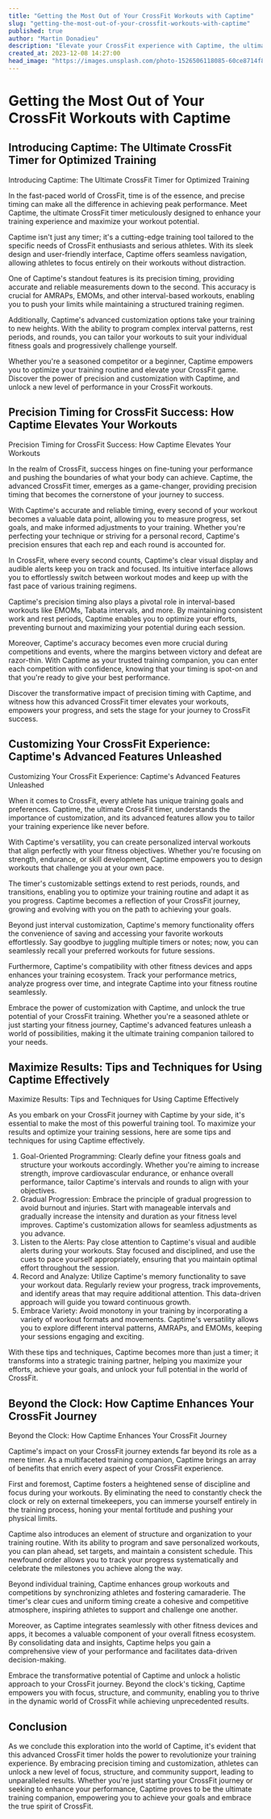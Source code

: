 ```yaml
---
title: "Getting the Most Out of Your CrossFit Workouts with Captime"
slug: "getting-the-most-out-of-your-crossfit-workouts-with-captime"
published: true
author: "Martin Donadieu"
description: "Elevate your CrossFit experience with Captime, the ultimate timer for optimized workouts. Precision timing and advanced features take your training to new heights, maximizing results and transforming your fitness journey."
created_at: 2023-12-08 14:27:00
head_image: "https://images.unsplash.com/photo-1526506118085-60ce8714f8c5?ixlib=rb-4.0.3&q=85&fm=jpg&crop=entropy&cs=srgb&w=1200"
---
```


# Getting the Most Out of Your CrossFit Workouts with Captime

## Introducing Captime: The Ultimate CrossFit Timer for Optimized Training

Introducing Captime: The Ultimate CrossFit Timer for Optimized Training

In the fast-paced world of CrossFit, time is of the essence, and precise timing can make all the difference in achieving peak performance. Meet Captime, the ultimate CrossFit timer meticulously designed to enhance your training experience and maximize your workout potential.

Captime isn't just any timer; it's a cutting-edge training tool tailored to the specific needs of CrossFit enthusiasts and serious athletes. With its sleek design and user-friendly interface, Captime offers seamless navigation, allowing athletes to focus entirely on their workouts without distraction.

One of Captime's standout features is its precision timing, providing accurate and reliable measurements down to the second. This accuracy is crucial for AMRAPs, EMOMs, and other interval-based workouts, enabling you to push your limits while maintaining a structured training regimen.

Additionally, Captime's advanced customization options take your training to new heights. With the ability to program complex interval patterns, rest periods, and rounds, you can tailor your workouts to suit your individual fitness goals and progressively challenge yourself.

Whether you're a seasoned competitor or a beginner, Captime empowers you to optimize your training routine and elevate your CrossFit game. Discover the power of precision and customization with Captime, and unlock a new level of performance in your CrossFit workouts.

## Precision Timing for CrossFit Success: How Captime Elevates Your Workouts

Precision Timing for CrossFit Success: How Captime Elevates Your Workouts

In the realm of CrossFit, success hinges on fine-tuning your performance and pushing the boundaries of what your body can achieve. Captime, the advanced CrossFit timer, emerges as a game-changer, providing precision timing that becomes the cornerstone of your journey to success.

With Captime's accurate and reliable timing, every second of your workout becomes a valuable data point, allowing you to measure progress, set goals, and make informed adjustments to your training. Whether you're perfecting your technique or striving for a personal record, Captime's precision ensures that each rep and each round is accounted for.

In CrossFit, where every second counts, Captime's clear visual display and audible alerts keep you on track and focused. Its intuitive interface allows you to effortlessly switch between workout modes and keep up with the fast pace of various training regimens.

Captime's precision timing also plays a pivotal role in interval-based workouts like EMOMs, Tabata intervals, and more. By maintaining consistent work and rest periods, Captime enables you to optimize your efforts, preventing burnout and maximizing your potential during each session.

Moreover, Captime's accuracy becomes even more crucial during competitions and events, where the margins between victory and defeat are razor-thin. With Captime as your trusted training companion, you can enter each competition with confidence, knowing that your timing is spot-on and that you're ready to give your best performance.

Discover the transformative impact of precision timing with Captime, and witness how this advanced CrossFit timer elevates your workouts, empowers your progress, and sets the stage for your journey to CrossFit success.

## Customizing Your CrossFit Experience: Captime's Advanced Features Unleashed

Customizing Your CrossFit Experience: Captime's Advanced Features Unleashed

When it comes to CrossFit, every athlete has unique training goals and preferences. Captime, the ultimate CrossFit timer, understands the importance of customization, and its advanced features allow you to tailor your training experience like never before.

With Captime's versatility, you can create personalized interval workouts that align perfectly with your fitness objectives. Whether you're focusing on strength, endurance, or skill development, Captime empowers you to design workouts that challenge you at your own pace.

The timer's customizable settings extend to rest periods, rounds, and transitions, enabling you to optimize your training routine and adapt it as you progress. Captime becomes a reflection of your CrossFit journey, growing and evolving with you on the path to achieving your goals.

Beyond just interval customization, Captime's memory functionality offers the convenience of saving and accessing your favorite workouts effortlessly. Say goodbye to juggling multiple timers or notes; now, you can seamlessly recall your preferred workouts for future sessions.

Furthermore, Captime's compatibility with other fitness devices and apps enhances your training ecosystem. Track your performance metrics, analyze progress over time, and integrate Captime into your fitness routine seamlessly.

Embrace the power of customization with Captime, and unlock the true potential of your CrossFit training. Whether you're a seasoned athlete or just starting your fitness journey, Captime's advanced features unleash a world of possibilities, making it the ultimate training companion tailored to your needs.

## Maximize Results: Tips and Techniques for Using Captime Effectively

Maximize Results: Tips and Techniques for Using Captime Effectively

As you embark on your CrossFit journey with Captime by your side, it's essential to make the most of this powerful training tool. To maximize your results and optimize your training sessions, here are some tips and techniques for using Captime effectively.

1. Goal-Oriented Programming: Clearly define your fitness goals and structure your workouts accordingly. Whether you're aiming to increase strength, improve cardiovascular endurance, or enhance overall performance, tailor Captime's intervals and rounds to align with your objectives.
2. Gradual Progression: Embrace the principle of gradual progression to avoid burnout and injuries. Start with manageable intervals and gradually increase the intensity and duration as your fitness level improves. Captime's customization allows for seamless adjustments as you advance.
3. Listen to the Alerts: Pay close attention to Captime's visual and audible alerts during your workouts. Stay focused and disciplined, and use the cues to pace yourself appropriately, ensuring that you maintain optimal effort throughout the session.
4. Record and Analyze: Utilize Captime's memory functionality to save your workout data. Regularly review your progress, track improvements, and identify areas that may require additional attention. This data-driven approach will guide you toward continuous growth.
5. Embrace Variety: Avoid monotony in your training by incorporating a variety of workout formats and movements. Captime's versatility allows you to explore different interval patterns, AMRAPs, and EMOMs, keeping your sessions engaging and exciting.

With these tips and techniques, Captime becomes more than just a timer; it transforms into a strategic training partner, helping you maximize your efforts, achieve your goals, and unlock your full potential in the world of CrossFit.

## Beyond the Clock: How Captime Enhances Your CrossFit Journey

Beyond the Clock: How Captime Enhances Your CrossFit Journey

Captime's impact on your CrossFit journey extends far beyond its role as a mere timer. As a multifaceted training companion, Captime brings an array of benefits that enrich every aspect of your CrossFit experience.

First and foremost, Captime fosters a heightened sense of discipline and focus during your workouts. By eliminating the need to constantly check the clock or rely on external timekeepers, you can immerse yourself entirely in the training process, honing your mental fortitude and pushing your physical limits.

Captime also introduces an element of structure and organization to your training routine. With its ability to program and save personalized workouts, you can plan ahead, set targets, and maintain a consistent schedule. This newfound order allows you to track your progress systematically and celebrate the milestones you achieve along the way.

Beyond individual training, Captime enhances group workouts and competitions by synchronizing athletes and fostering camaraderie. The timer's clear cues and uniform timing create a cohesive and competitive atmosphere, inspiring athletes to support and challenge one another.

Moreover, as Captime integrates seamlessly with other fitness devices and apps, it becomes a valuable component of your overall fitness ecosystem. By consolidating data and insights, Captime helps you gain a comprehensive view of your performance and facilitates data-driven decision-making.

Embrace the transformative potential of Captime and unlock a holistic approach to your CrossFit journey. Beyond the clock's ticking, Captime empowers you with focus, structure, and community, enabling you to thrive in the dynamic world of CrossFit while achieving unprecedented results.

## Conclusion

As we conclude this exploration into the world of Captime, it's evident that this advanced CrossFit timer holds the power to revolutionize your training experience. By embracing precision timing and customization, athletes can unlock a new level of focus, structure, and community support, leading to unparalleled results. Whether you're just starting your CrossFit journey or seeking to enhance your performance, Captime proves to be the ultimate training companion, empowering you to achieve your goals and embrace the true spirit of CrossFit.